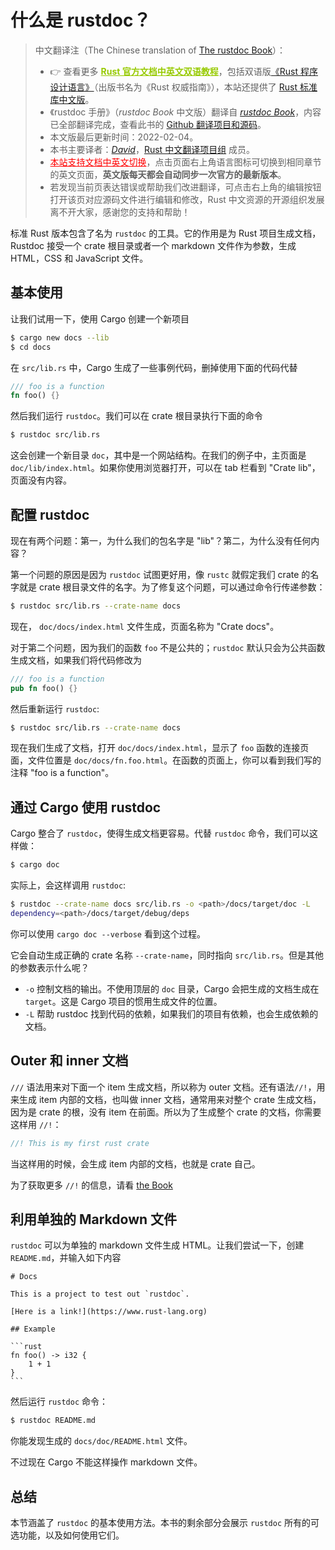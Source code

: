 # 什么是 rustdoc？

> 中文翻译注（The Chinese translation of [The rustdoc Book][website]）：
>
> - 👉 查看更多 <a href="https://rustwiki.org/" style="color:#97ca00;font-weight:bold;">Rust 官方文档中英文双语教程</a>，包括双语版[《Rust 程序设计语言》][book-cn]（出版书名为《Rust 权威指南》），本站还提供了 [Rust 标准库中文版][std-cn]。
> - 《rustdoc 手册》（*rustdoc Book* 中文版）翻译自 [*rustdoc Book*][website]，内容已全部翻译完成，查看此书的 [Github 翻译项目和源码][github-repo]。
> - 本文版最后更新时间：2022-02-04。
> - 本书主要译者：[*David*][david]，[Rust 中文翻译项目组][rust-lang-cn] 成员。
> - <a href="https://rustwiki.org/en/rustdoc/" style="color:red;">本站支持文档中英文切换</a>，点击页面右上角语言图标可切换到相同章节的英文页面，**英文版每天都会自动同步一次官方的最新版本**。
> - 若发现当前页表达错误或帮助我们改进翻译，可点击右上角的编辑按钮打开该页对应源码文件进行编辑和修改，Rust 中文资源的开源组织发展离不开大家，感谢您的支持和帮助！

标准 Rust 版本包含了名为 `rustdoc` 的工具。它的作用是为 Rust 项目生成文档，Rustdoc 接受一个 crate 根目录或者一个 markdown 文件作为参数，生成 HTML，CSS 和 JavaScript 文件。

## 基本使用

让我们试用一下，使用 Cargo 创建一个新项目

```bash
$ cargo new docs --lib
$ cd docs
```

在 `src/lib.rs` 中，Cargo 生成了一些事例代码，删掉使用下面的代码代替

```rust
/// foo is a function
fn foo() {}
```

然后我们运行 `rustdoc`。我们可以在 crate 根目录执行下面的命令

```bash
$ rustdoc src/lib.rs
```

这会创建一个新目录 `doc`，其中是一个网站结构。在我们的例子中，主页面是 `doc/lib/index.html`。如果你使用浏览器打开，可以在 tab 栏看到 "Crate lib"，页面没有内容。

## 配置 rustdoc

现在有两个问题：第一，为什么我们的包名字是 "lib"？第二，为什么没有任何内容？

第一个问题的原因是因为 `rustdoc` 试图更好用，像 `rustc` 就假定我们 crate 的名字就是 crate 根目录文件的名字。为了修复这个问题，可以通过命令行传递参数：

```bash
$ rustdoc src/lib.rs --crate-name docs
```

现在， `doc/docs/index.html` 文件生成，页面名称为 "Crate docs"。

对于第二个问题，因为我们的函数 `foo` 不是公共的；`rustdoc` 默认只会为公共函数生成文档，如果我们将代码修改为

```rust
/// foo is a function
pub fn foo() {}
```

然后重新运行 `rustdoc`:

```bash
$ rustdoc src/lib.rs --crate-name docs
```

现在我们生成了文档，打开 `doc/docs/index.html`，显示了 `foo` 函数的连接页面，文件位置是 `doc/docs/fn.foo.html`。在函数的页面上，你可以看到我们写的注释 "foo is a function"。

## 通过 Cargo 使用 rustdoc

Cargo 整合了 `rustdoc`，使得生成文档更容易。代替 `rustdoc` 命令，我们可以这样做：

```bash
$ cargo doc
```

实际上，会这样调用 `rustdoc`:

```bash
$ rustdoc --crate-name docs src/lib.rs -o <path>/docs/target/doc -L
dependency=<path>/docs/target/debug/deps
```

你可以使用 `cargo doc --verbose` 看到这个过程。

它会自动生成正确的 crate 名称 `--crate-name`，同时指向 `src/lib.rs`。但是其他的参数表示什么呢？

- `-o` 控制文档的输出。不使用顶层的 `doc` 目录，Cargo 会把生成的文档生成在 `target`。这是 Cargo 项目的惯用生成文件的位置。
- `-L` 帮助 rustdoc 找到代码的依赖，如果我们的项目有依赖，也会生成依赖的文档。

## Outer 和 inner 文档

`///` 语法用来对下面一个 item 生成文档，所以称为 outer 文档。还有语法`//!`，用来生成 item 内部的文档，也叫做 inner 文档，通常用来对整个 crate 生成文档，因为是 crate 的根，没有 item 在前面。所以为了生成整个 crate 的文档，你需要这样用 `//!`：

```rust
//! This is my first rust crate
```

当这样用的时候，会生成 item 内部的文档，也就是 crate 自己。

为了获取更多 `//!` 的信息，请看 [the Book](https://doc.rust-lang.org/book/ch14-02-publishing-to-crates-io.html#commenting-contained-items)

## 利用单独的 Markdown 文件

`rustdoc` 可以为单独的 markdown 文件生成 HTML。让我们尝试一下，创建`README.md`，并输入如下内容

````text
# Docs

This is a project to test out `rustdoc`.

[Here is a link!](https://www.rust-lang.org)

## Example

```rust
fn foo() -> i32 {
    1 + 1
}
```
````

然后运行 `rustdoc` 命令：

```bash
$ rustdoc README.md
```

你能发现生成的 `docs/doc/README.html` 文件。

不过现在 Cargo 不能这样操作 markdown 文件。

## 总结

本节涵盖了 `rustdoc` 的基本使用方法。本书的剩余部分会展示 `rustdoc` 所有的可选功能，以及如何使用它们。

[website]: https://doc.rust-lang.org/rustdoc/
[book-cn]: https://rustwiki.org/zh-CN/book/
[std-cn]: https://rustwiki.org/zh-CN/std/
[github-repo]: https://github.com/rust-lang-cn/rustdoc-cn
[rust-lang-cn]: https://github.com/rust-lang-cn
[david]: https://github.com/wendajiang
